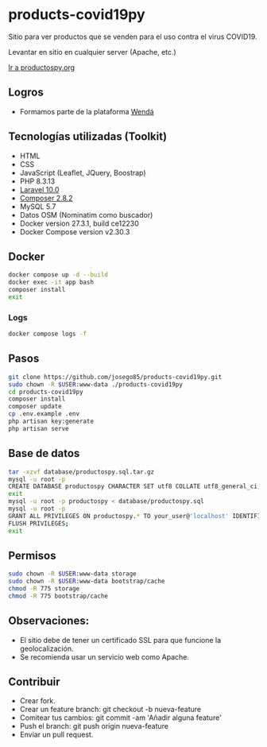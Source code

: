 # products-covid19py
Sitio para ver productos que se venden para el uso contra el virus COVID19.


Levantar en sitio en cualquier server (Apache, etc.)

[Ir a productospy.org](https://productospy.org/)


## Logros

- Formamos parte de la plataforma [Wendá](https://wenda.org.py/)


## Tecnologías utilizadas (Toolkit)

- HTML
- CSS
- JavaScript (Leaflet, JQuery, Boostrap)
- PHP 8.3.13
- [Laravel 10.0](https://laravel.com/docs)
- [Composer 2.8.2](https://getcomposer.org/download/)
- MySQL 5.7
- Datos OSM (Nominatim como buscador)
- Docker version 27.3.1, build ce12230
- Docker Compose version v2.30.3

## Docker

```bash
docker compose up -d --build
docker exec -it app bash
composer install
exit
```

### Logs

```bash
docker compose logs -f
```

## Pasos

```bash
git clone https://github.com/josego85/products-covid19py.git
sudo chown -R $USER:www-data ./products-covid19py
cd products-covid19py
composer install 
composer update
cp .env.example .env
php artisan key:generate
php artisan serve 
```


## Base de datos

```bash
tar -xzvf database/productospy.sql.tar.gz
mysql -u root -p
CREATE DATABASE productospy CHARACTER SET utf8 COLLATE utf8_general_ci;
exit
mysql -u root -p productospy < database/productospy.sql
mysql -u root -p
GRANT ALL PRIVILEGES ON productospy.* TO your_user@'localhost' IDENTIFIED BY 'xxxxxxxxxxxxx';
FLUSH PRIVILEGES;
exit
```

## Permisos

```bash
sudo chown -R $USER:www-data storage
sudo chown -R $USER:www-data bootstrap/cache
chmod -R 775 storage
chmod -R 775 bootstrap/cache
```


## Observaciones:

- El sitio debe de tener un certificado SSL para que funcione la geolocalización.
- Se recomienda usar un servicio web como Apache.


## Contribuir

- Crear fork.
- Crear un feature branch: git checkout -b nueva-feature
- Comitear tus cambios: git commit -am 'Añadir alguna feature'
- Push el branch: git push origin nueva-feature
- Enviar un pull request.